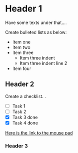 # Header 1
Have some texts under that....

Create bulleted lists as below:
* Item one
* Item two
* Item three
  * Item three indent
  * Item three indent line 2
* Item four 

## Header 2
Create a checklist...
- [ ] Task 1
- [ ] Task 2
- [x] Task 3 done
- [x] Task 4 done

[Here is the link to the mouse pad](https://www.amazon.co.uk/gp/product/B07MHTYHWK/ref=ppx_yo_dt_b_asin_image_o00_s00?ie=UTF8&psc=1)

### Header 3

